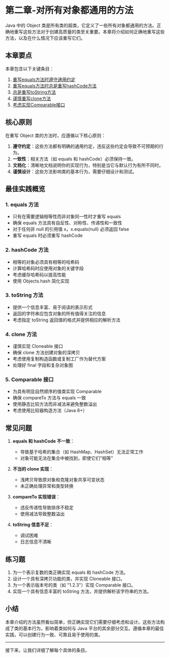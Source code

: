  # 第二章-对所有对象都通用的方法

Java 中的 Object 类是所有类的超类，它定义了一些所有对象都通用的方法。正确地重写这些方法对于创建高质量的类至关重要。本章将介绍如何正确地重写这些方法，以及在什么情况下应该重写它们。

## 本章要点

本章包含以下关键条目：

1. [重写equals方法时遵守通用约定](覆盖equals时请遵守通用约定.md)
2. [重写equals方法时总是重写hashCode方法](重写equals方法时总是重写hashCode方法.md)
3. [总是重写toString方法](总是重写toString方法.md)
4. [谨慎重写clone方法](谨慎重写clone方法.md)
5. [考虑实现Comparable接口](考虑实现Comparable接口.md)

## 核心原则

在重写 Object 类的方法时，应遵循以下核心原则：

1. **遵守约定**：这些方法都有明确的通用约定，违反这些约定会导致不可预期的行为。
2. **一致性**：相关方法（如 equals 和 hashCode）必须保持一致。
3. **文档化**：清晰地文档说明你的实现行为，特别是当它与默认行为有所不同时。
4. **谨慎设计**：这些方法影响类的基本行为，需要仔细设计和测试。

## 最佳实践概览

### 1. equals 方法

- 只有在需要逻辑相等性而非对象同一性时才重写 equals
- 确保 equals 方法具有自反性、对称性、传递性和一致性
- 对于任何非 null 的引用值 x，x.equals(null) 必须返回 false
- 重写 equals 时必须重写 hashCode

### 2. hashCode 方法

- 相等的对象必须具有相等的哈希码
- 计算哈希码时应使用对象的关键字段
- 考虑缓存哈希码以提高性能
- 使用 Objects.hash 简化实现

### 3. toString 方法

- 提供一个信息丰富、易于阅读的表示形式
- 返回的字符串应包含对象的所有值得关注的信息
- 考虑指定 toString 返回值的格式并提供相应的解析方法

### 4. clone 方法

- 谨慎实现 Cloneable 接口
- 确保 clone 方法创建对象的深拷贝
- 考虑使用复制构造函数或复制工厂作为替代方案
- 处理好 final 字段和复杂对象图

### 5. Comparable 接口

- 为具有明显自然顺序的值类实现 Comparable
- 确保 compareTo 方法与 equals 一致
- 使用静态比较方法而非减法来避免整数溢出
- 考虑使用比较器构造方法（Java 8+）

## 常见问题

1. **equals 和 hashCode 不一致**：
   - 导致基于哈希的集合（如 HashMap、HashSet）无法正常工作
   - 对象可能无法在集合中被找到，即使它们"相等"

2. **不当的 clone 实现**：
   - 浅拷贝导致原对象和克隆对象共享可变状态
   - 未正确处理异常和类型转换

3. **compareTo 实现错误**：
   - 违反传递性导致排序不稳定
   - 使用减法导致整数溢出

4. **toString 信息不足**：
   - 调试困难
   - 日志信息不清晰

## 练习题

1. 为一个表示复数的类正确实现 equals 和 hashCode 方法。
2. 设计一个具有深拷贝功能的类，并实现 Cloneable 接口。
3. 为一个表示版本号的类（如 "1.2.3"）实现 Comparable 接口。
4. 实现一个具有信息丰富的 toString 方法，并提供解析该字符串的方法。

## 小结

本章介绍的方法虽然看似简单，但正确实现它们需要仔细考虑和设计。这些方法构成了类的基本行为，影响着类如何与 Java 平台的其余部分交互。遵循本章的最佳实践，可以创建行为一致、可靠且易于使用的类。

---

接下来，让我们详细了解每个具体的条目。